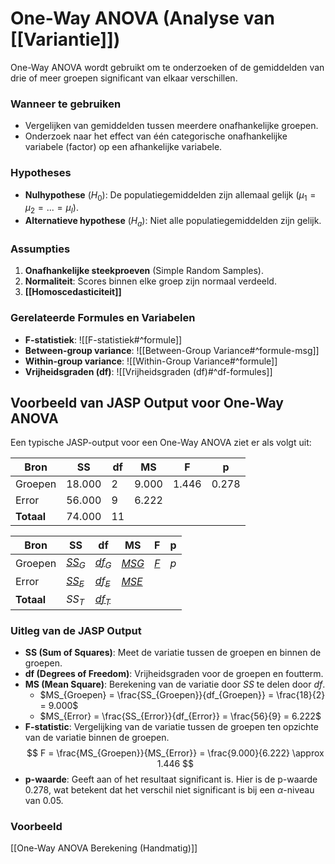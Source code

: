 # One-Way ANOVA (Analyse van [[Variantie]])
One-Way ANOVA wordt gebruikt om te onderzoeken of de gemiddelden van drie of meer groepen significant van elkaar verschillen.

### Wanneer te gebruiken
- Vergelijken van gemiddelden tussen meerdere onafhankelijke groepen.
- Onderzoek naar het effect van één categorische onafhankelijke variabele (factor) op een afhankelijke variabele.

### Hypotheses
- **Nulhypothese** $(H_0)$: De populatiegemiddelden zijn allemaal gelijk $(\mu_1 = \mu_2 = ... = \mu_I)$.
- **Alternatieve hypothese** $(H_a)$: Niet alle populatiegemiddelden zijn gelijk.

### Assumpties
1. **Onafhankelijke steekproeven** (Simple Random Samples).
2. **Normaliteit**: Scores binnen elke groep zijn normaal verdeeld. 
3. **[[Homoscedasticiteit]]**

### Gerelateerde Formules en Variabelen
- **F-statistiek**: ![[F-statistiek#^formule]]
- **Between-group variance**: ![[Between-Group Variance#^formule-msg]]
- **Within-group variance**: ![[Within-Group Variance#^formule]]
- **Vrijheidsgraden (df)**: ![[Vrijheidsgraden (df)#^df-formules]]
## Voorbeeld van JASP Output voor One-Way ANOVA

Een typische JASP-output voor een One-Way ANOVA ziet er als volgt uit:

| **Bron**   | **SS** | **df** | **MS** | **F** | **p** |
| ---------- | ------ | ------ | ------ | ----- | ----- |
| Groepen    | 18.000 | 2      | 9.000  | 1.446 | 0.278 |
| Error      | 56.000 | 9      | 6.222  |       |       |
| **Totaal** | 74.000 | 11     |        |       |       |

| **Bron**   | **SS**                             | **df**                           | **MS**                            | **F**               | **p** |
| ---------- | ---------------------------------- | -------------------------------- | --------------------------------- | ------------------- | ----- |
| Groepen    | [$SS_G$](Between-Group%20Variance) | [$df_G$](Vrijheidsgraden%20(df)) | [$MSG$](Between-Group%20Variance) | [$F$](F-statistiek) | $p$   |
| Error      | [$SS_E$](Within-Group%20Variance)  | [$df_E$](Vrijheidsgraden%20(df)) | [$MSE$](Within-Group%20Variance)  |                     |       |
| **Totaal** | $SS_T$                             | [$df_T$](Vrijheidsgraden%20(df)) |                                   |                     |       |

### Uitleg van de JASP Output
- **SS (Sum of Squares)**: Meet de variatie tussen de groepen en binnen de groepen.
- **df (Degrees of Freedom)**: Vrijheidsgraden voor de groepen en foutterm.
- **MS (Mean Square)**: Berekening van de variatie door $SS$ te delen door $df$.
  - $MS_{Groepen} = \frac{SS_{Groepen}}{df_{Groepen}} = \frac{18}{2} = 9.000$
  - $MS_{Error} = \frac{SS_{Error}}{df_{Error}} = \frac{56}{9} = 6.222$
- **F-statistic**: Vergelijking van de variatie tussen de groepen ten opzichte van de variatie binnen de groepen.
  $$
  F = \frac{MS_{Groepen}}{MS_{Error}} = \frac{9.000}{6.222} \approx 1.446
  $$
- **p-waarde**: Geeft aan of het resultaat significant is. Hier is de p-waarde $0.278$, wat betekent dat het verschil niet significant is bij een $\alpha$-niveau van $0.05$.

### Voorbeeld
[[One-Way ANOVA Berekening (Handmatig)]]

